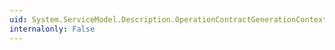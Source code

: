 ```yaml
---
uid: System.ServiceModel.Description.OperationContractGenerationContext.Operation
internalonly: False
---
```


